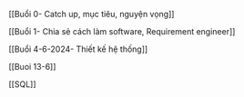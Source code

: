 [[Buổi 0- Catch up, mục tiêu, nguyện vọng]]

[[Buổi 1- Chia sẻ cách làm software, Requirement engineer]]

[[Buổi 4-6-2024- Thiết kế hệ thống]]

[[Buoi 13-6]]

[[SQL]]